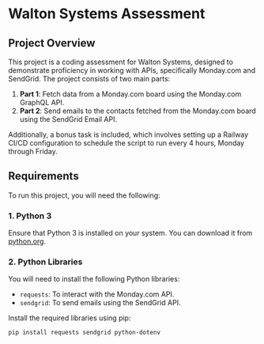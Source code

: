 # Walton Systems Assessment

## Project Overview

This project is a coding assessment for Walton Systems, designed to demonstrate proficiency in working with APIs, specifically Monday.com and SendGrid. The project consists of two main parts:

1. **Part 1**: Fetch data from a Monday.com board using the Monday.com GraphQL API.
2. **Part 2**: Send emails to the contacts fetched from the Monday.com board using the SendGrid Email API.

Additionally, a bonus task is included, which involves setting up a Railway CI/CD configuration to schedule the script to run every 4 hours, Monday through Friday.

## Requirements

To run this project, you will need the following:

### 1. **Python 3**

Ensure that Python 3 is installed on your system. You can download it from [python.org](https://www.python.org/downloads/).

### 2. **Python Libraries**

You will need to install the following Python libraries:

- `requests`: To interact with the Monday.com API.
- `sendgrid`: To send emails using the SendGrid API.

Install the required libraries using pip:

```bash
pip install requests sendgrid python-dotenv
